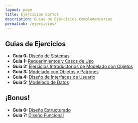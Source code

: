 ```yaml
---
layout: page
title: Ejercicios Cortos
description: Guías de Ejercicios Complementarios
permalink: /ejercicios/
---
```

## Guias de Ejercicios
- **Guia 0:** [Diseño de Sistemas]({{site.baseurl}}/ejercicios/guia-0)
- **Guia 1:** [Requerimientos y Casos de Uso]({{site.baseurl}}/ejercicios/guia-1)
- **Guia 2:** [Ejercicios Introductorios de Modelado con Objetos]({{site.baseurl}}/ejercicios/guia-2)
- **Guia 3:** [Modelado con Objetos y Patrones]({{site.baseurl}}/ejercicios/guia-3)
- **Guia 4:** [Diseño de Interfaces de Usuario]({{site.baseurl}}/ejercicios/guia-4)
- **Guia 5:** [Modelado de Datos](https://sites.google.com/site/utndesign/material/guia-de-ejercicios/guia-modelado-datos)

## ¡Bonus!
- **Guia 6:** [Diseño Estructurado](https://sites.google.com/site/utndesign/material/guia-de-ejercicios/guia-disenio-estructurado)
- **Guia 7:** [Diseño Funcional](https://sites.google.com/site/utndesign/material/guia-de-ejercicios/guia-4-ejercicios-funcional)